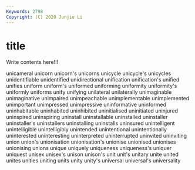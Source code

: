 ```yaml
---
Keywords: 2798
Copyright: (C) 2020 Junjie Li
---
```


# title

Write contents here!!!

unicameral 
unicorn 
unicorn's 
unicorns 
unicycle 
unicycle's 
unicycles
unidentifiable 
unidentified 
unidirectional 
unification 
unification's 
unified 
unifies 
uniform 
uniform's 
uniformed
uniforming 
uniformity 
uniformity's 
uniformly 
uniforms 
unify 
unifying 
unilateral 
unilaterally 
unimaginable
unimaginative 
unimpaired 
unimpeachable 
unimplementable 
unimplemented 
unimportant 
unimpressed 
unimpressive 
uninformative 
uninformed
uninhabitable 
uninhabited 
uninhibited 
uninitialised 
uninitiated 
uninjured 
uninspired 
uninspiring 
uninstall 
uninstallable
uninstalled 
uninstaller 
uninstaller's 
uninstallers 
uninstalling 
uninstalls 
uninsured 
unintelligent 
unintelligible 
unintelligibly
unintended 
unintentional 
unintentionally 
uninterested 
uninteresting 
uninterpreted 
uninterrupted 
uninvited 
uninviting 
union
union's 
unionisation 
unionisation's 
unionise 
unionised 
unionises 
unionising 
unions 
unique 
uniquely
uniqueness 
uniqueness's 
uniquer 
uniquest 
unisex 
unisex's 
unison 
unison's 
unit 
unit's
unitary 
unite 
united 
unites 
unities 
uniting 
units 
unity 
unity's 
universal
universal's 
universality 
